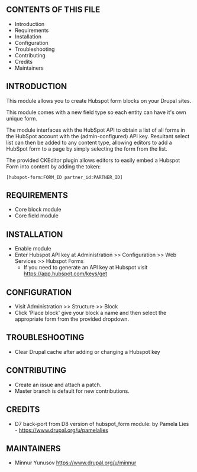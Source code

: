 CONTENTS OF THIS FILE
---------------------
* Introduction
* Requirements
* Installation
* Configuration
* Troubleshooting
* Contributing
* Credits
* Maintainers


INTRODUCTION
------------

This module allows you to create Hubspot form blocks on your Drupal sites.

This module comes with a new field type so each entity can have it's own unique form.

The module interfaces with the HubSpot API to obtain a list of all forms in the HubSpot account with the (admin-configured) API key. Resultant
select list can then be added to any content type, allowing editors to add a HubSpot form to a page by simply selecting the form from the list.

The provided CKEditor plugin allows editors to easily embed a Hubspot Form into content by adding the token:
```
[hubspot-form:FORM_ID partner_id:PARTNER_ID]
```


REQUIREMENTS
------------
* Core block module
* Core field module


INSTALLATION
------------
* Enable module
* Enter Hubspot API key at Administration >> Configuration >> Web Services >> Hubspot Forms
  * If you need to generate an API key at Hubspot visit https://app.hubspot.com/keys/get


CONFIGURATION
-------------
* Visit Administration >> Structure >> Block
* Click 'Place block' give your block a name and then select the appropriate form from the provided dropdown.


TROUBLESHOOTING
---------------
* Clear Drupal cache after adding or changing a Hubspot key


CONTRIBUTING
------------
* Create an issue and attach a patch.
* Master branch is default for new contributions.

CREDITS
-----------
* D7 back-port from D8 version of hubspot_form module: by Pamela Lies - https://www.drupal.org/u/pamelalies

MAINTAINERS
-----------
* Minnur Yunusov https://www.drupal.org/u/minnur
